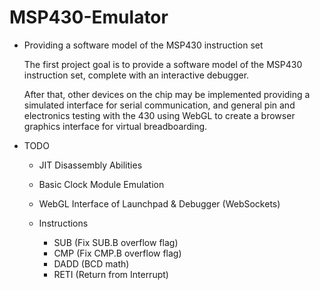 MSP430-Emulator
===============

- Providing a software model of the MSP430 instruction set

  The first project goal is to provide a software model of the MSP430 
  instruction set, complete with an interactive debugger. 

  After that, other devices on the chip may be implemented providing a 
  simulated interface for serial communication, and general pin and 
  electronics testing with the 430 using WebGL to create a browser graphics 
  interface for virtual breadboarding. 

- TODO

  - JIT Disassembly Abilities
  - Basic Clock Module Emulation
  - WebGL Interface of Launchpad & Debugger (WebSockets)

  - Instructions
    - SUB (Fix SUB.B overflow flag)
    - CMP (Fix CMP.B overflow flag)
    - DADD (BCD math)    
    - RETI (Return from Interrupt)